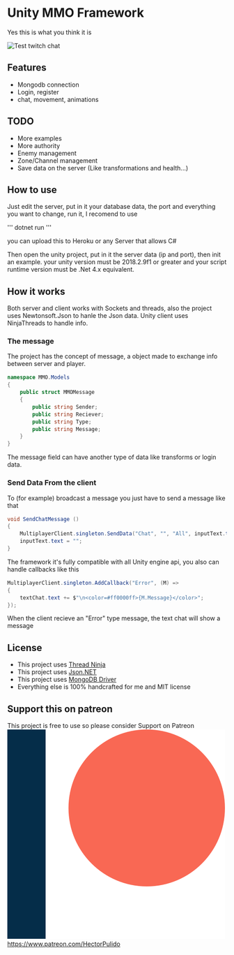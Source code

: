 # Unity MMO Framework

Yes this is what you think it is

![Test twitch chat](/Images/Test.gif)<br/>

## Features

* Mongodb connection
* Login, register
* chat, movement, animations

## TODO

* More examples
* More authority
* Enemy management
* Zone/Channel management
* Save data on the server (Like transformations and health...)

## How to use

Just edit the server, put in it your database data, the port and everything you want to change, run it, I recomend to use

'''
dotnet run
'''

you can upload this to Heroku or any Server that allows C#

Then open the unity project, put in it the server data (ip and port), then init an example. your unity version must be 2018.2.9f1 or greater and your script runtime version must be .Net 4.x equivalent.

## How it works

Both server and client works with Sockets and threads, also the project uses Newtonsoft.Json to hanle the Json data. Unity client uses NinjaThreads to handle info.

### The message

The project has the concept of message, a object made to exchange info between server and player.

```C#
namespace MMO.Models
{
    public struct MMOMessage
    {
        public string Sender;
        public string Reciever;
        public string Type;
        public string Message;
    }
}
```

The message field can have another type of data like transforms or login data.

### Send Data From the client

To (for example) broadcast a message you just have to send a message like that

```C#
void SendChatMessage ()
{
    MultiplayerClient.singleton.SendData("Chat", "", "All", inputText.text);
    inputText.text = "";
}
```

The framework it's fully compatible with all Unity engine api, you also can handle callbacks like this

```C#
MultiplayerClient.singleton.AddCallback("Error", (M) =>
{
    textChat.text += $"\n<color=#ff0000ff>{M.Message}</color>";
});

```

When the client recieve an "Error" type message, the text chat will show a message

## License
* This project uses [Thread Ninja](https://assetstore.unity.com/packages/tools/thread-ninja-multithread-coroutine-15717)
* This project uses [Json.NET](https://www.newtonsoft.com/json)
* This project uses [MongoDB Driver](https://docs.mongodb.com/ecosystem/drivers/csharp/)
* Everything else is 100% handcrafted for me and MIT license

## Support this on patreon
This project is free to use so please consider Support on Patreon<br/>
![Please consider support on patreon](/Images/Patreon.png)<br/>
https://www.patreon.com/HectorPulido